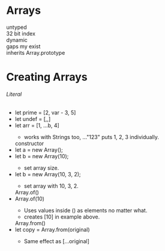 # Arrays
untyped<br>
32 bit index<br>
dynamic<br>
gaps my exist<br>
inherits Array.prototype<br>

# Creating Arrays
<h6>Literal</h6>
<ul>
    <li>let prime = [2, var - 3, 5]</li>
    <li>let undef = [,,]</li>
    <li>let arr = [1, ...b, 4]</li>
    <ul>
        <li>works with Strings too, ..."123" puts 1, 2, 3 individually.</li>
    </ul>
    constructor
    <li>let a = new Array();</li>
    <li>let b = new Array(10);</li>
    <ul>
        <li>set array size.</li>
    </ul>   
    <li>let b = new Array(10, 3, 2);</li>
    <ul>
        <li>set array with 10, 3, 2.</li>
    </ul>
    Array.of()
    <li>Array.of(10)</li>
    <ul>
        <li>Uses values inside () as elements no matter what.</li>
        <li>creates [10] in example above.</li>
    </ul>     
    Array.from()
    <li>let copy = Array.from(original)</li>
    <ul>
        <li>Same effect as [...original]</li>
    </ul>       
</ul>

